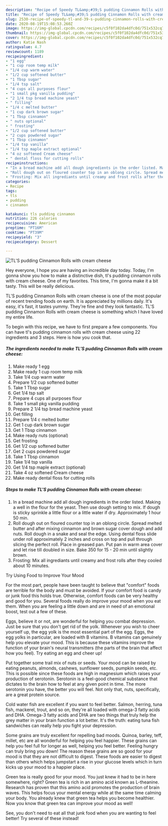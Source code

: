```yaml
---
description: "Recipe of Speedy TL&amp;#39;S pudding Cinnamon Rolls with cream cheese"
title: "Recipe of Speedy TL&amp;#39;S pudding Cinnamon Rolls with cream cheese"
slug: 2530-recipe-of-speedy-tl-and-39-s-pudding-cinnamon-rolls-with-cream-cheese
date: 2020-08-19T15:08:53.260Z
image: https://img-global.cpcdn.com/recipes/c5f0f102da4dfc0d/751x532cq70/tls-pudding-cinnamon-rolls-with-cream-cheese-recipe-main-photo.jpg
thumbnail: https://img-global.cpcdn.com/recipes/c5f0f102da4dfc0d/751x532cq70/tls-pudding-cinnamon-rolls-with-cream-cheese-recipe-main-photo.jpg
cover: https://img-global.cpcdn.com/recipes/c5f0f102da4dfc0d/751x532cq70/tls-pudding-cinnamon-rolls-with-cream-cheese-recipe-main-photo.jpg
author: Katie Nash
ratingvalue: 4.7
reviewcount: 1189
recipeingredient:
- "1 egg"
- "1 cup room temp milk"
- "1/4 cup warm water"
- "1/2 cup softened butter"
- "1 Tbsp sugar"
- "1/4 tsp salt"
- "4 cups all purposes flour"
- "1 small pkg vanilla pudding"
- "2 1/4 tsp bread machine yeast"
- " filling"
- "1/4 c melted butter"
- "1 cup dark brown sugar"
- "1 Tbsp cinnamon"
- " nuts optional"
- " frosting"
- "1/2 cup softened butter"
- "2 cups powdered sugar"
- "1 Tbsp cinnamon"
- "1/4 tsp vanilla"
- "1/4 tsp maple extract optional"
- "4 oz softened Cream cheese"
- " dental floss for cutting rolls"
recipeinstructions:
- "In a bread machine add all dough ingredients in the order listed. Making a well in the flour for the yeast. Then use dough setting to mix. If dough is sticky sprinkle a little flour or a little water if dry. Approximately 1 hour 50 min."
- "Roll dough out on floured counter top in an oblong circle. Spread melted butter and after mixing cinnamon and brown sugar cover dough and add nuts. Roll dough in a snake and seal the edge. Using dental floss slide under roll approximately 2 inches and cross on top and pull through slicing the perfect roll. Place in greased pan. Put pan in warm area cover and let rise till doubled in size. Bake 350 for 15 - 20 min until slightly brown."
- "Frosting: Mix all ingrediants until creamy and frost rolls after they cooled about 10 minutes."
categories:
- Recipe
tags:
- tls
- pudding
- cinnamon

katakunci: tls pudding cinnamon 
nutrition: 226 calories
recipecuisine: American
preptime: "PT16M"
cooktime: "PT39M"
recipeyield: "3"
recipecategory: Dessert

---
```



![TL&#39;S pudding Cinnamon Rolls with cream cheese](https://img-global.cpcdn.com/recipes/c5f0f102da4dfc0d/751x532cq70/tls-pudding-cinnamon-rolls-with-cream-cheese-recipe-main-photo.jpg)

Hey everyone, I hope you are having an incredible day today. Today, I'm gonna show you how to make a distinctive dish, tl&#39;s pudding cinnamon rolls with cream cheese. One of my favorites. This time, I'm gonna make it a bit tasty. This will be really delicious.



TL&#39;S pudding Cinnamon Rolls with cream cheese is one of the most popular of recent trending foods on earth. It is appreciated by millions daily. It's easy, it's fast, it tastes yummy. They're fine and they look fantastic. TL&#39;S pudding Cinnamon Rolls with cream cheese is something which I have loved my entire life.


To begin with this recipe, we have to first prepare a few components. You can have tl&#39;s pudding cinnamon rolls with cream cheese using 22 ingredients and 3 steps. Here is how you cook that.

<!--inarticleads1-->

##### The ingredients needed to make TL&#39;S pudding Cinnamon Rolls with cream cheese:

1. Make ready 1 egg
1. Make ready 1 cup room temp milk
1. Take 1/4 cup warm water
1. Prepare 1/2 cup softened butter
1. Take 1 Tbsp sugar
1. Get 1/4 tsp salt
1. Prepare 4 cups all purposes flour
1. Take 1 small pkg vanilla pudding
1. Prepare 2 1/4 tsp bread machine yeast
1. Get  filling
1. Prepare 1/4 c melted butter
1. Get 1 cup dark brown sugar
1. Get 1 Tbsp cinnamon
1. Make ready  nuts (optional)
1. Get  frosting
1. Get 1/2 cup softened butter
1. Get 2 cups powdered sugar
1. Take 1 Tbsp cinnamon
1. Take 1/4 tsp vanilla
1. Get 1/4 tsp maple extract (optional)
1. Take 4 oz softened Cream cheese
1. Make ready  dental floss for cutting rolls




<!--inarticleads2-->

##### Steps to make TL&#39;S pudding Cinnamon Rolls with cream cheese:

1. In a bread machine add all dough ingredients in the order listed. Making a well in the flour for the yeast. Then use dough setting to mix. If dough is sticky sprinkle a little flour or a little water if dry. Approximately 1 hour 50 min.
1. Roll dough out on floured counter top in an oblong circle. Spread melted butter and after mixing cinnamon and brown sugar cover dough and add nuts. Roll dough in a snake and seal the edge. Using dental floss slide under roll approximately 2 inches and cross on top and pull through slicing the perfect roll. Place in greased pan. Put pan in warm area cover and let rise till doubled in size. Bake 350 for 15 - 20 min until slightly brown.
1. Frosting: Mix all ingrediants until creamy and frost rolls after they cooled about 10 minutes.




Try Using Food to Improve Your Mood


For the most part, people have been taught to believe that "comfort" foods are terrible for the body and must be avoided. If your comfort food is candy or junk food this holds true. Otherwise, comfort foods can be very healthy and good for you. Several foods really do improve your mood when you eat them. When you are feeling a little down and are in need of an emotional boost, test out a few of these.

Eggs, believe it or not, are wonderful for helping you combat depression. Just be sure that you don't get rid of the yolk. Whenever you wish to cheer yourself up, the egg yolk is the most essential part of the egg. Eggs, the egg yolks in particular, are loaded with B vitamins. B vitamins can genuinely help you elevate your mood. This is because these vitamins improve the function of your brain's neural transmitters (the parts of the brain that affect how you feel). Try eating an egg and cheer up!

Put together some trail mix of nuts or seeds. Your mood can be raised by eating peanuts, almonds, cashews, sunflower seeds, pumpkin seeds, etc. This is possible since these foods are high in magnesium which raises your production of serotonin. Serotonin is a feel-good chemical substance that dictates to the brain how to feel at any given point in time. The more serotonin you have, the better you will feel. Not only that, nuts, specifically, are a great protein source.

Cold water fish are excellent if you want to feel better. Salmon, herring, tuna fish, mackerel, trout, and so on, they're all loaded with omega-3 fatty acids and DHA. Omega-3 fatty acids and DHA are two things that truly help the grey matter in your brain function a lot better. It's the truth: eating tuna fish sandwiches can really help you fight your depression. 

Some grains are truly excellent for repelling bad moods. Quinoa, barley, teff, millet, etc are all wonderful for helping you feel happier. These grains can help you feel full for longer as well, helping you feel better. Feeling hungry can truly bring you down! The reason these grains are so good for your mood is that they are not difficult to digest. These foods are easier to digest than others which helps jumpstart a rise in your glucose levels which in turn kicks up your mood to a happier place.

Green tea is really good for your mood. You just knew it had to be in here somewhere, right? Green tea is rich in an amino acid known as L-theanine. Research has proven that this amino acid promotes the production of brain waves. This helps focus your mental energy while at the same time calming your body. You already knew that green tea helps you become healthier. Now you know that green tea can improve your mood as well!

See, you don't need to eat all that junk food when you are wanting to feel better! Try several of these instead!

